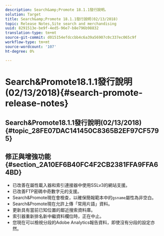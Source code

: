 ```yaml
---
description: Search&amp;Promote 18.1.1發行說明。
solution: Target
title: Search&amp;Promote 18.1.1發行說明(02/13/2018)
topic: Release Notes,Site search and merchandising
uuid: 8291513e-be9f-4ed5-96e7-b8e796b98832
translation-type: tm+mt
source-git-commit: d015154efdccbb4c6a39a56907c0c337ec065c9f
workflow-type: tm+mt
source-wordcount: '107'
ht-degree: 0%

---
```



# Search&amp;Promote18.1.1發行說明(02/13/2018){#search-promote-release-notes}

## Search&amp;Promote18.1.1發行說明(02/13/2018){#topic_28FE07DAC141450C8365B2EF97CF5795}

## 修正與增強功能{#section_2A10EF6B40FC4F2CB2381FFA9FFA64BD}

* 已改善在屬性載入器和索引連接器中使用SSLv3的網站支援。
* 已改善FTP密碼中奇數字元的支援。
* Search&amp;Promote現在會檢查，以確保簡報範本中的`gsname`屬性為非空白。
* Search&amp;Promote現在允許上傳「常用片語」資料。
* 更新具有當前已知位置的鄰近搜索資料庫。
* 索引器重新排名新中繼資料欄位時，正在中止。
* 您現在可以檢視分段的Adobe Analytics報告資料，即使沒有分段的設定亦然。

